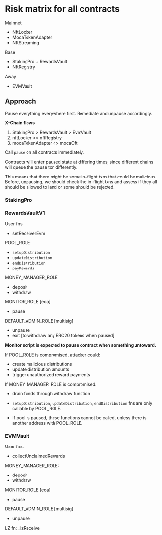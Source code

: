 # Risk matrix for all contracts

Mainnet
- NftLocker
- MocaTokenAdapter
- NftStreaming

Base
- StakingPro + RewardsVault
- NftRegistry

Away
- EVMVault

## Approach

Pause everything everywhere first.
Remediate and unpause accordingly.

**X-Chain flows**

1. StakingPro > RewardsVault > EvmVault
2. nftLocker <> nftRegistry
3. mocaTokenAdapter <> mocaOft

Call `pause` on all contracts immediately.

Contracts will enter paused state at differing times, since different chains will queue the pause txn differently.

This means that there might be some in-flight txns that could be malicious.
Before, unpausing, we should check the in-flight txns and assess if they all should be allowed to land or some should be rejected.

### StakingPro

### RewardsVaultV1

User fns
- setReceiverEvm

POOL_ROLE
- `setupDistribution` 
- `updateDistribution`
- `endDistribution`
- `payRewards`

MONEY_MANAGER_ROLE
- deposit
- withdraw

MONITOR_ROLE [eoa]
- pause

DEFAULT_ADMIN_ROLE [multisig]
- unpause
- exit  [to withdraw any ERC20 tokens when paused]

**Monitor script is expected to pause contract when something untoward.**

If POOL_ROLE is compromised, attacker could:
- create malicious distributions
- update distribution amounts
- trigger unauthorized reward payments

If MONEY_MANAGER_ROLE is compromised:
- drain funds through withdraw function

- `setupDistribution`, `updateDistribution`, `endDistribution` fns are only callable by POOL_ROLE.
- If pool is paused, these functions cannot be called, unless there is another address with POOL_ROLE.

### EVMVault

User fns:
- collectUnclaimedRewards

MONEY_MANAGER_ROLE:
- deposit
- withdraw

MONITOR_ROLE [eoa]
- pause

DEFAULT_ADMIN_ROLE [multisig]
- unpause

LZ fn:
_lzReceive